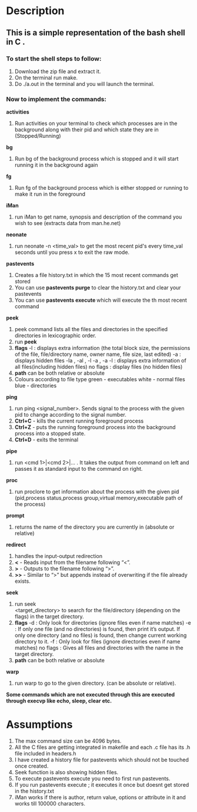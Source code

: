 # Description

## This is a simple representation of the bash shell in C . 
### To start the shell steps to follow:
1. Download the zip file and extract it.
2. On the terminal run make.
3. Do ./a.out in the terminal and you will launch the terminal.

### Now to implement the commands:
**activities**
1. Run activities on your terminal to check which processes are in the background along with their pid and which state they are in (Stopped/Running)

**bg**
1. Run bg <pid> of the background process which is stopped and it will start running it in the background again

**fg**
1. Run fg <pid> of the background process which is either stopped or running to make it run in the foreground

**iMan**
1. run iMan <command> to get name, synopsis and description of the command you wish to see (extracts data from man.he.net)

**neonate**
1. run neonate -n <time_val> to get the most recent pid's every time_val seconds until you press x to exit the raw mode.

**pastevents**
1. Creates a file history.txt in which the 15 most recent commands get stored
2. You can use **pastevents purge** to clear the history.txt and clear your pastevents
3. You can use **pastevents execute <num>** which will execute the <num>th most recent command

**peek**
1. peek command lists all the files and directories in the specified directories in lexicographic order.
2. run **peek <flags> <path>**
3. **flags**
-l : displays extra information (the total block size, the permissions of the file, file/directory name, owner name, file size, last edited)
-a : displays hidden files
-la , -al , -l -a , -a -l : displays extra information of all files(including hidden files)
no flags : display files (no hidden files)
4. **path**
can be both relative or absolute
5. Colours according to file type
green - executables
white - normal files
blue - directories

**ping**
1. run ping <pid> <signal_number>. Sends signal to the process with the given pid to change according to the signal number.
2. **Ctrl+C** - kills the current running foreground process
3. **Ctrl+Z** - puts the running foreground process into the background process into a stopped state.
4. **Ctrl+D** - exits the terminal

**pipe**
1. run <cmd 1>|<cmd 2>|... . It takes the output from command on left and passes it as standard input to the command on right.

**proc**
1. run proclore <pid> to get information about the process with the given pid (pid,process status,process group,virtual memory,executable path of the process)

**prompt**
1. returns the name of the directory you are currently in (absolute or relative)

**redirect**
1. handles the input-output redirection
2. **<** - Reads input from the filename following “<”.
3. **>** - Outputs to the filename following “>”.
4. **>>** - Similar to “>” but appends instead of overwriting if the file already exists.

**seek**
1. run seek <flags><search><target_directory> to search for the file/directory (depending on the flags) in the target directory.
2. **flags**
-d : Only look for directories (ignore files even if name matches)
-e : If only one file (and no directories) is found, then print it’s output. If only one directory (and no files) is found, then change current working directory to it.
-f : Only look for files (ignore directories even if name matches)
no flags : Gives all files and directories with the name in the target directory.
3. **path**
can be both relative or absolute

**warp**
1. run warp <directory> to go to the given directory. (can be absolute or relative).

**Some commands which are not executed through this are executed through execvp like echo, sleep, clear etc.**

# Assumptions

1. The max command size can be 4096 bytes.
2. All the C files are getting integrated in makefile and each .c file has its .h file included in headers.h
3. I have created a history file for pastevents which should not be touched once created.
4. Seek function is also showing hidden files.
5. To execute pastevents execute you need to first run pastevents.
6. If you run pastevents execute <value> ; <command> it executes it once but doesnt get stored in the history.txt 
7. iMan works if there is author, return value, options or attribute in it and works till 100000 characters.
